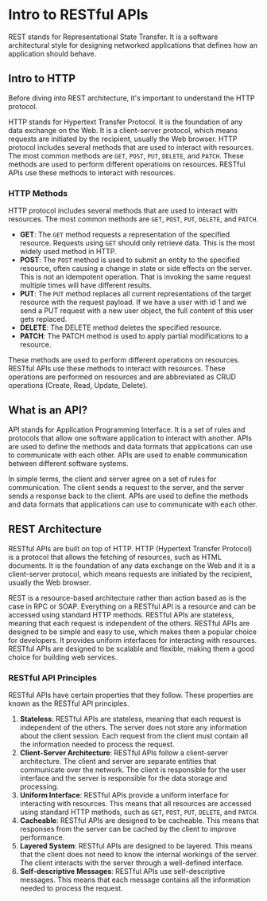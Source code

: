 # Intro to RESTful APIs

REST stands for Representational State Transfer. It is a software architectural style for designing networked applications that defines how an application should behave.

## Intro to HTTP

Before diving into REST architecture, it's important to understand the HTTP protocol. 

HTTP stands for Hypertext Transfer Protocol. It is the foundation of any data exchange on the Web. It is a client-server protocol, which means requests are initiated by the recipient, usually the Web browser. HTTP protocol includes several methods that are used to interact with resources. The most common methods are `GET`, `POST`, `PUT`, `DELETE`, and `PATCH`. These methods are used to perform different operations on resources. RESTful APIs use these methods to interact with resources.

### HTTP Methods

HTTP protocol includes several methods that are used to interact with resources. The most common methods are `GET`, `POST`, `PUT`, `DELETE`, and `PATCH`. 

- **GET**: The `GET` method requests a representation of the specified resource. Requests using `GET` should only retrieve data. This is the most widely used method in HTTP.
- **POST**: The `POST` method is used to submit an entity to the specified resource, often causing a change in state or side effects on the server. This is not an idempotent operation. That is invoking the same request multiple times will have different results.
- **PUT**: The `PUT` method replaces all current representations of the target resource with the request payload. If we have a user with id 1 and we send a PUT request with a new user object, the full content of this user gets replaced.
- **DELETE**: The DELETE method deletes the specified resource.
- **PATCH**: The PATCH method is used to apply partial modifications to a resource.

These methods are used to perform different operations on resources. RESTful APIs use these methods to interact with resources. These operations are performed on resources and are abbreviated as CRUD operations (Create, Read, Update, Delete).

## What is an API?

API stands for Application Programming Interface. It is a set of rules and protocols that allow one software application to interact with another. APIs are used to define the methods and data formats that applications can use to communicate with each other. APIs are used to enable communication between different software systems.

In simple terms, the client and server agree on a set of rules for communication. The client sends a request to the server, and the server sends a response back to the client. APIs are used to define the methods and data formats that applications can use to communicate with each other.

## REST Architecture

RESTful APIs are built on top of HTTP. HTTP (Hypertext Transfer Protocol) is a protocol that allows the fetching of resources, such as HTML documents. It is the foundation of any data exchange on the Web and it is a client-server protocol, which means requests are initiated by the recipient, usually the Web browser.

REST is a resource-based architecture rather than action based as is the case in RPC or SOAP. Everything on a RESTful API is a resource and can be accessed using standard HTTP methods. RESTful APIs are stateless, meaning that each request is independent of the others. RESTful APIs are designed to be simple and easy to use, which makes them a popular choice for developers. It provides uniform interfaces for interacting with resources. RESTful APIs are designed to be scalable and flexible, making them a good choice for building web services.

### RESTful API Principles

RESTful APIs have certain properties that they follow. These properties are known as the RESTful API principles.

1. **Stateless**: RESTful APIs are stateless, meaning that each request is independent of the others. The server does not store any information about the client session. Each request from the client must contain all the information needed to process the request.
2. **Client-Server Architecture**: RESTful APIs follow a client-server architecture. The client and server are separate entities that communicate over the network. The client is responsible for the user interface and the server is responsible for the data storage and processing.
3. **Uniform Interface**: RESTful APIs provide a uniform interface for interacting with resources. This means that all resources are accessed using standard HTTP methods, such as `GET`, `POST`, `PUT`, `DELETE`, and `PATCH`.
4. **Cacheable**: RESTful APIs are designed to be cacheable. This means that responses from the server can be cached by the client to improve performance.
5. **Layered System**: RESTful APIs are designed to be layered. This means that the client does not need to know the internal workings of the server. The client interacts with the server through a well-defined interface.
6. **Self-descriptive Messages**: RESTful APIs use self-descriptive messages. This means that each message contains all the information needed to process the request.